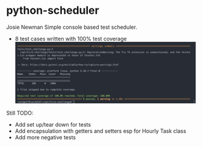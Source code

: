 # python-scheduler 
Josie Newman
Simple console based test scheduler. 
- 8 test cases written with 100% test coverage 
![image](test-output.png)

Still TODO: 
- Add set up/tear down for tests  
- Add encapsulation with getters and setters esp for Hourly Task class 
- Add more negative tests 
